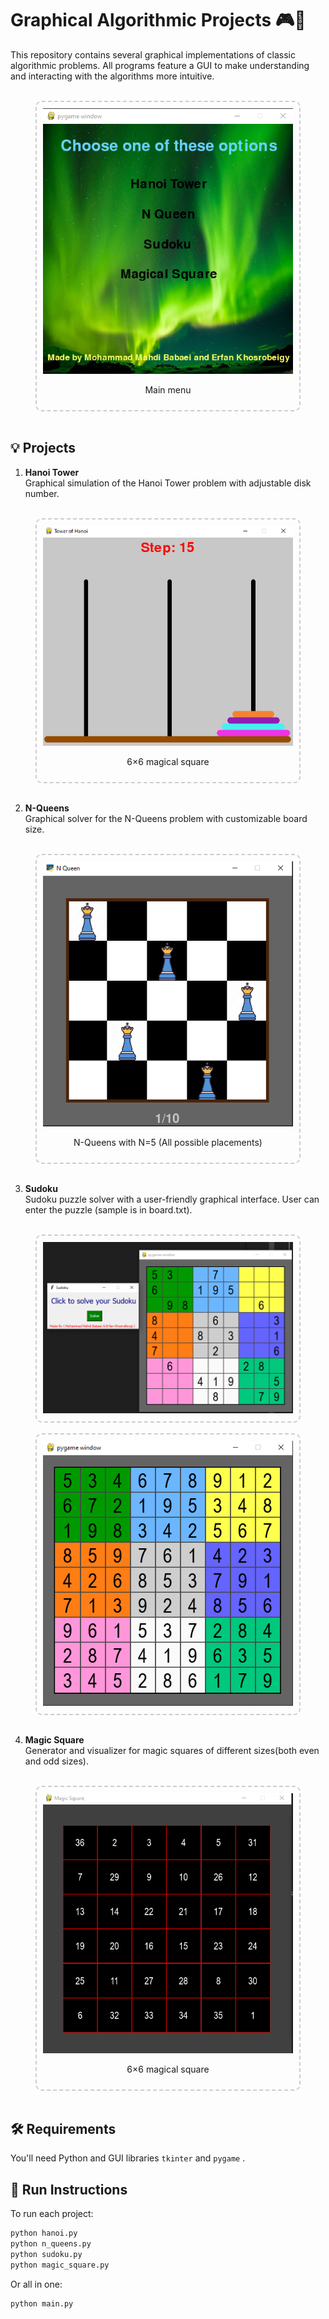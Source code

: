 # Graphical Algorithmic Projects 🎮🧠

This repository contains several graphical implementations of classic algorithmic problems. All programs feature a GUI to make understanding and interacting with the algorithms more intuitive.

<br>
<div align="center" style="border: 2px dashed #ccc; border-radius: 10px; padding: 10px; width: fit-content; margin: auto;">
  <img src="image.png" alt="alt text" width="400"/>
  <p>Main menu</p>
</div>

<br>

## 💡 Projects

1. **Hanoi Tower**  
   Graphical simulation of the Hanoi Tower problem with adjustable disk number.
<br><br>
<div align="center" style="border: 2px dashed #ccc; border-radius: 10px; padding: 10px; width: fit-content; margin: auto;">
  <img src="image-2.png" alt="alt text" width="400"/>
  <p>6×6 magical square</p>
</div>
<br>

2. **N-Queens**  
   Graphical solver for the N-Queens problem with customizable board size.
<br>
<div align="center" style="border: 2px dashed #ccc; border-radius: 10px; padding: 10px; width: fit-content; margin: auto;">
  <img src="image-3.png" alt="alt text" width="400"/>
  <p>N-Queens with N=5 (All possible placements)</p>
</div>

<br>

3. **Sudoku**  
   Sudoku puzzle solver with a user-friendly graphical interface. User can enter the puzzle (sample is in board.txt).

<br>
<div align="center" style="border: 2px dashed #ccc; border-radius: 10px; padding: 10px; width: fit-content; margin: auto;">
  <img src="image-4.png" alt="alt text" width="400"/>
</div>
<br>

<div align="center" style="border: 2px dashed #ccc; border-radius: 10px; padding: 10px; width: fit-content; margin: auto;">
  <img src="image-5.png" alt="alt text" width="400"/>
</div>
<br>

4. **Magic Square**  
   Generator and visualizer for magic squares of different sizes(both even and odd sizes).

<br>

<div align="center" style="border: 2px dashed #ccc; border-radius: 10px; padding: 10px; width: fit-content; margin: auto;">
  <img src="image-6.png" alt="alt text" width="400"/>
  <p>6×6 magical square</p>
</div>

<br>


## 🛠 Requirements

You'll need Python and GUI libraries  `tkinter` and `pygame` .

## 🚀 Run Instructions

To run each project:

```bash
python hanoi.py
python n_queens.py
python sudoku.py
python magic_square.py
```

Or all in one:
```bash
python main.py
```
